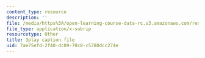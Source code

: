 ```yaml
---
content_type: resource
description: ''
file: /media/https%3A/open-learning-course-data-rc.s3.amazonaws.com/res-6-012-introduction-to-probability-spring-2018/7ae75efd2f40dc0970c8c5780dcc274e_CipR1Jypkz0.srt
file_type: application/x-subrip
resourcetype: Other
title: 3play caption file
uid: 7ae75efd-2f40-dc09-70c8-c5780dcc274e
---
```

